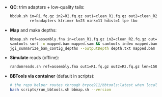 * **QC**: trim adapters + low-quality tails:

  ```bash
  bbduk.sh in=R1.fq.gz in2=R2.fq.gz out1=clean_R1.fq.gz out2=clean_R2.fq.gz \
           ref=adapters ktrim=r k=23 mink=11 hdist=1 tpe tbo
  ```
* **Map** and make depths:

  ```bash
  bbmap.sh ref=assembly.fna in=clean_R1.fq.gz in2=clean_R2.fq.gz out=mapped.sam
  samtools sort -o mapped.bam mapped.sam && samtools index mapped.bam
  jgi_summarize_bam_contig_depths --outputDepth depth.txt mapped.bam
  ```
* **Simulate** reads (offline):

  ```bash
  randomreads.sh ref=assembly.fna out1=R1.fq.gz out2=R2.fq.gz len=150 paired coverage=30
  ```
* **BBTools via container** (default in scripts):

  ```bash
  # the repo helper routes through bryce911/bbtools:latest when local tools are absent
  bash scripts/run_bbtools.sh bbmap.sh --version
  ```

